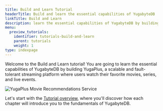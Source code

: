 ```yaml
---
title: Build and Learn Tutorial
headerTitle: Build and learn the essential capabilities of YugabyteDB
linkTitle: Build and Learn
description: learn the essential capabilities of YugabyteDB by building YugaPlus, a scalable and fault-tolerant streaming platform
menu:
  preview_tutorials:
    identifier: tutorials-build-and-learn
    parent: tutorials
    weight: 1
type: indexpage
---
```


Welcome to the Build and Learn tutorial! You are going to learn the essential capabilities of YugabyteDB by building YugaPlus, a scalable and fault-tolerant streaming platform where users watch their favorite movies, series, and live events.

![YugaPlus Movie Recommendations Service](/images/tutorials/build-and-learn/build-and-learn-main-app-screenshot.png)

Let's start with the [Tutorial overview](./overview), where you'll discover how each chapter will introduce you to the fundamentals of YugabyteDB.
